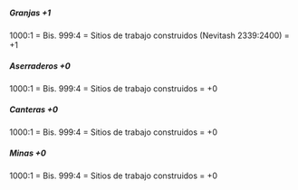 ##### Granjas +1
1000:1 = Bis.
999:4 = Sitios de trabajo construidos (Nevitash 2339:2400) = +1

##### Aserraderos +0
1000:1 = Bis.
999:4 = Sitios de trabajo construidos = +0

##### Canteras +0
1000:1 = Bis.
999:4 = Sitios de trabajo construidos = +0

##### Minas +0
1000:1 = Bis.
999:4 = Sitios de trabajo construidos = +0